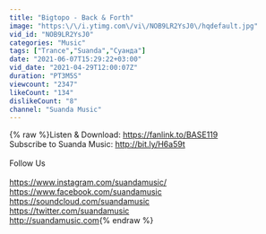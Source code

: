 ```yaml
---
title: "Bigtopo - Back & Forth"
image: "https:\/\/i.ytimg.com\/vi\/NOB9LR2YsJ0\/hqdefault.jpg"
vid_id: "NOB9LR2YsJ0"
categories: "Music"
tags: ["Trance","Suanda","Суанда"]
date: "2021-06-07T15:29:22+03:00"
vid_date: "2021-04-29T12:00:07Z"
duration: "PT3M5S"
viewcount: "2347"
likeCount: "134"
dislikeCount: "8"
channel: "Suanda Music"
---
```

{% raw %}Listen &amp; Download: <a rel="nofollow" target="blank" href="https://fanlink.to/BASE119">https://fanlink.to/BASE119</a><br />Subscribe to Suanda Music: <a rel="nofollow" target="blank" href="http://bit.ly/H6a59t">http://bit.ly/H6a59t</a><br /><br />Follow Us<br /><br /><a rel="nofollow" target="blank" href="https://www.instagram.com/suandamusic/">https://www.instagram.com/suandamusic/</a><br /><a rel="nofollow" target="blank" href="https://www.facebook.com/suandamusic">https://www.facebook.com/suandamusic</a><br /><a rel="nofollow" target="blank" href="https://soundcloud.com/suandamusic">https://soundcloud.com/suandamusic</a><br /><a rel="nofollow" target="blank" href="https://twitter.com/suandamusic">https://twitter.com/suandamusic</a><br /><a rel="nofollow" target="blank" href="http://suandamusic.com">http://suandamusic.com</a>{% endraw %}
